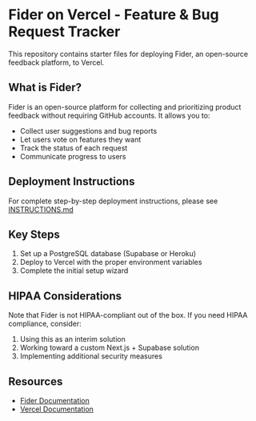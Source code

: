 # Fider on Vercel - Feature & Bug Request Tracker

This repository contains starter files for deploying Fider, an open-source feedback platform, to Vercel.

## What is Fider?

Fider is an open-source platform for collecting and prioritizing product feedback without requiring GitHub accounts. It allows you to:

- Collect user suggestions and bug reports
- Let users vote on features they want
- Track the status of each request
- Communicate progress to users

## Deployment Instructions

For complete step-by-step deployment instructions, please see [INSTRUCTIONS.md](INSTRUCTIONS.md)

## Key Steps

1. Set up a PostgreSQL database (Supabase or Heroku)
2. Deploy to Vercel with the proper environment variables
3. Complete the initial setup wizard

## HIPAA Considerations

Note that Fider is not HIPAA-compliant out of the box. If you need HIPAA compliance, consider:

1. Using this as an interim solution
2. Working toward a custom Next.js + Supabase solution
3. Implementing additional security measures

## Resources

- [Fider Documentation](https://fider.io/docs)
- [Vercel Documentation](https://vercel.com/docs)